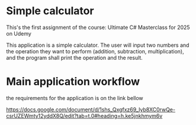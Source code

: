 # Simple calculator

This's the first assignment of the course: Ultimate C# Masterclass for 2025 on Udemy


This application is a simple calculator. The user will input two numbers and the operation they want to perform (addition, subtraction, multiplication), and the program shall print the operation and the result.

# Main application workflow    

the requirements for the application is on the link bellow

https://docs.google.com/document/d/1shs_Qxgfxz69_Iyb8XC0rwQe-csrUZEWmty12yddX8Q/edit?tab=t.0#heading=h.ke5jnkhmym6v
